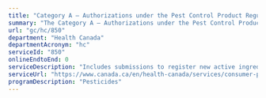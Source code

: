 ```yaml
---
title: "Category A – Authorizations under the Pest Control Product Regulations"
summary: "The Category A – Authorizations under the Pest Control Product Regulations service from Health Canada is not available end-to-end online, according to the GC Service Inventory."
url: "gc/hc/850"
department: "Health Canada"
departmentAcronym: "hc"
serviceId: "850"
onlineEndtoEnd: 0
serviceDescription: "Includes submissions to register new active ingredients and their companion end-use product(s), applications to add a major new use to registered pesticide, and submissions to specify a maximum residue limit for a previously unassessed active. User Requested Minor Use Registrations (URMURs) are also included in this category. (PMRA)"
serviceUrl: "https://www.canada.ca/en/health-canada/services/consumer-product-safety/pesticides-pest-management/registrants-applicants.html"
programDescription: "Pesticides"
---
```

